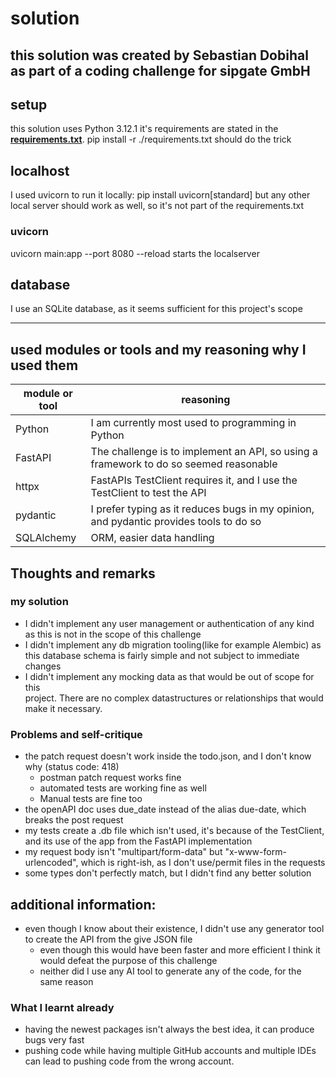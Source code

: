 # solution

this solution was created by Sebastian Dobihal
as part of a coding challenge for sipgate GmbH
---

## setup

this solution uses Python 3.12.1
it's requirements are stated in the [**requirements.txt**](./requirements.txt).
pip install -r ./requirements.txt should do the trick

## localhost

I used uvicorn to run it locally: pip install uvicorn[standard]
but any other local server should work as well, so it's not part of the
requirements.txt

### uvicorn
uvicorn main:app --port 8080 --reload
starts the localserver 


## database

I use an SQLite database, as it seems sufficient for this project's scope

---

## used modules or tools and my reasoning why I used them

| module or tool | reasoning                                                                              |
|----------------|----------------------------------------------------------------------------------------|
| Python | I am currently most used to programming in Python |
| FastAPI        | The challenge is to implement an API, so using a framework to do so seemed reasonable     |
| httpx          | FastAPIs TestClient requires it, and I use the TestClient to test the API              |
| pydantic       | I prefer typing as it reduces bugs in my opinion, and pydantic provides tools to do so |
| SQLAlchemy     | ORM, easier data handling                                                              |

## Thoughts and remarks

### my solution

- I didn't implement any user management or authentication of any kind
  as this is not in the scope of this challenge
- I didn't implement any db migration tooling(like for example Alembic) as this
  database
  schema is fairly simple and not subject to immediate changes
- I didn't implement any mocking data as that would be out of scope for this  
project. There are no complex datastructures or relationships that would make
it necessary.

### Problems and self-critique

- the patch request doesn't work inside the todo.json, and I don't know why
  (status code: 418)
    - postman patch request works fine
    - automated tests are working fine as well
    - Manual tests are fine too
- the openAPI doc uses due_date instead of the alias due-date, which breaks the
  post request
- my tests create a .db file which isn't used, it's because of the
  TestClient, and its use of the app from the FastAPI implementation
- my request body isn't "multipart/form-data" but "x-www-form-urlencoded",
  which is right-ish, as I don't use/permit files in the requests
- some types don't perfectly match, but I didn't find any better solution

## additional information:

- even though I know about their existence,
  I didn't use any generator tool to create the API from the give JSON file
    - even though this would have been faster and more efficient I think it
      would
      defeat the purpose of this challenge
    - neither did I use any AI tool to generate any of the code, for the same
      reason



### What I learnt already
- having the newest packages isn't always the best idea, it can produce bugs
very fast 
- pushing code while having multiple GitHub accounts and multiple IDEs 
can lead to pushing code from the wrong account.

